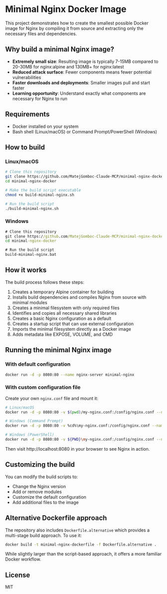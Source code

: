 # Minimal Nginx Docker Image

This project demonstrates how to create the smallest possible Docker image for Nginx by compiling it from source and extracting only the necessary files and dependencies.

## Why build a minimal Nginx image?

- **Extremely small size**: Resulting image is typically 7-15MB compared to 20-30MB for nginx:alpine and 130MB+ for nginx:latest
- **Reduced attack surface**: Fewer components means fewer potential vulnerabilities
- **Faster downloads and deployments**: Smaller images pull and start faster
- **Learning opportunity**: Understand exactly what components are necessary for Nginx to run

## Requirements

- Docker installed on your system
- Bash shell (Linux/macOS) or Command Prompt/PowerShell (Windows)

## How to build

### Linux/macOS

```bash
# Clone this repository
git clone https://github.com/MatejGomboc-Claude-MCP/minimal-nginx-docker.git
cd minimal-nginx-docker

# Make the build script executable
chmod +x build-minimal-nginx.sh

# Run the build script
./build-minimal-nginx.sh
```

### Windows

```cmd
# Clone this repository
git clone https://github.com/MatejGomboc-Claude-MCP/minimal-nginx-docker.git
cd minimal-nginx-docker

# Run the build script
build-minimal-nginx.bat
```

## How it works

The build process follows these steps:

1. Creates a temporary Alpine container for building
2. Installs build dependencies and compiles Nginx from source with minimal modules
3. Creates a minimal filesystem with only required files
4. Identifies and copies all necessary shared libraries
5. Creates a basic Nginx configuration as a default
6. Creates a startup script that can use external configuration
7. Imports the minimal filesystem directly as a Docker image
8. Adds metadata like EXPOSE, VOLUME, and CMD

## Running the minimal Nginx image

### With default configuration

```bash
docker run -d -p 8080:80 --name nginx-server minimal-nginx
```

### With custom configuration file

Create your own `nginx.conf` file and mount it:

```bash
# Linux/macOS
docker run -d -p 8080:80 -v $(pwd)/my-nginx.conf:/config/nginx.conf --name nginx-server minimal-nginx

# Windows (Command Prompt)
docker run -d -p 8080:80 -v %cd%\my-nginx.conf:/config/nginx.conf --name nginx-server minimal-nginx

# Windows (PowerShell)
docker run -d -p 8080:80 -v ${PWD}\my-nginx.conf:/config/nginx.conf --name nginx-server minimal-nginx
```

Then visit http://localhost:8080 in your browser to see Nginx in action.

## Customizing the build

You can modify the build scripts to:

- Change the Nginx version
- Add or remove modules
- Customize the default configuration
- Add additional files to the image

## Alternative Dockerfile approach

The repository also includes `Dockerfile.alternative` which provides a multi-stage build approach. To use it:

```bash
docker build -t minimal-nginx-dockerfile -f Dockerfile.alternative .
```

While slightly larger than the script-based approach, it offers a more familiar Docker workflow.

## License

MIT